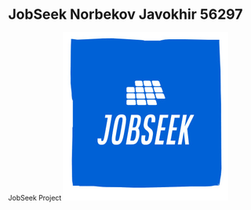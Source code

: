 # JobSeek Norbekov Javokhir 56297
JobSeek Project
![alt text](https://raw.githubusercontent.com/REZUAE/JobSeek/main/UIUX/Logo.jpg)
